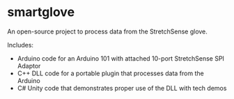 # smartglove
An open-source project to process data from the StretchSense glove.

Includes:
* Arduino code for an Arduino 101 with attached 10-port StretchSense SPI Adaptor
* C++ DLL code for a portable plugin that processes data from the Arduino
* C# Unity code that demonstrates proper use of the DLL with tech demos
